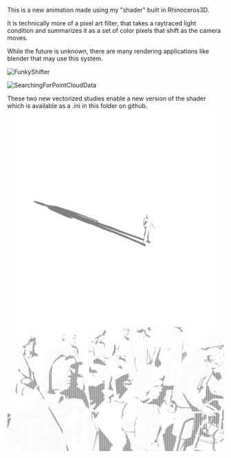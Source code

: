 

This is a new animation made using my "shader" built in Rhinoceros3D.

It is technically more of a pixel art filter, that takes a raytraced light condition and summarizes it as a set of color pixels that shift as the camera moves.

While the future is unknown, there are many rendering applications like blender that may use this system.

![FunkyShifter](https://user-images.githubusercontent.com/31259842/212405248-714cbd1d-d8b9-493b-b0c3-ce2de5d358cd.gif)



![SearchingForPointCloudData](https://user-images.githubusercontent.com/31259842/214622935-40a2cd16-6081-4b05-a93b-f86cfdaf75eb.png)

These two new vectorized studies enable a new version of the shader which is available as a .ini in this folder on github.
![My Image](images/shader/long_test1.jpg)
![My Image](images/shader/long_test2.jpg)

